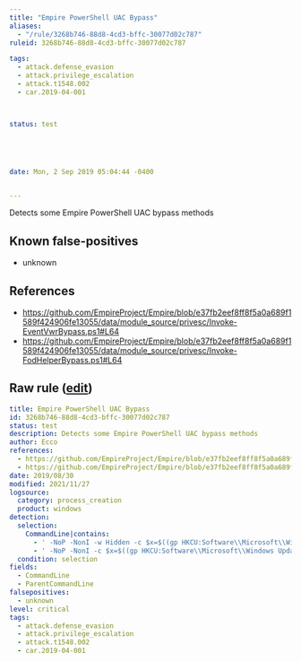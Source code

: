 ```yaml
---
title: "Empire PowerShell UAC Bypass"
aliases:
  - "/rule/3268b746-88d8-4cd3-bffc-30077d02c787"
ruleid: 3268b746-88d8-4cd3-bffc-30077d02c787

tags:
  - attack.defense_evasion
  - attack.privilege_escalation
  - attack.t1548.002
  - car.2019-04-001



status: test





date: Mon, 2 Sep 2019 05:04:44 -0400


---
```


Detects some Empire PowerShell UAC bypass methods

<!--more-->


## Known false-positives

* unknown



## References

* https://github.com/EmpireProject/Empire/blob/e37fb2eef8ff8f5a0a689f1589f424906fe13055/data/module_source/privesc/Invoke-EventVwrBypass.ps1#L64
* https://github.com/EmpireProject/Empire/blob/e37fb2eef8ff8f5a0a689f1589f424906fe13055/data/module_source/privesc/Invoke-FodHelperBypass.ps1#L64


## Raw rule ([edit](https://github.com/SigmaHQ/sigma/edit/master/rules/windows/process_creation/proc_creation_win_susp_powershell_empire_uac_bypass.yml))
```yaml
title: Empire PowerShell UAC Bypass
id: 3268b746-88d8-4cd3-bffc-30077d02c787
status: test
description: Detects some Empire PowerShell UAC bypass methods
author: Ecco
references:
  - https://github.com/EmpireProject/Empire/blob/e37fb2eef8ff8f5a0a689f1589f424906fe13055/data/module_source/privesc/Invoke-EventVwrBypass.ps1#L64
  - https://github.com/EmpireProject/Empire/blob/e37fb2eef8ff8f5a0a689f1589f424906fe13055/data/module_source/privesc/Invoke-FodHelperBypass.ps1#L64
date: 2019/08/30
modified: 2021/11/27
logsource:
  category: process_creation
  product: windows
detection:
  selection:
    CommandLine|contains:
      - ' -NoP -NonI -w Hidden -c $x=$((gp HKCU:Software\\Microsoft\\Windows Update).Update)'
      - ' -NoP -NonI -c $x=$((gp HKCU:Software\\Microsoft\\Windows Update).Update);'
  condition: selection
fields:
  - CommandLine
  - ParentCommandLine
falsepositives:
  - unknown
level: critical
tags:
  - attack.defense_evasion
  - attack.privilege_escalation
  - attack.t1548.002
  - car.2019-04-001

```
